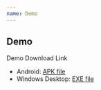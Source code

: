 ```yaml
---
name: Demo
---
```


## Demo
Demo Download Link

- Android: [APK file](https://www.dropbox.com/s/qhawrrymrni069h/studiob-runtime-debug-action-demo-default-android-35.apk?dl=1)
- Windows Desktop: [EXE file](https://www.dropbox.com/s/vmom4sfm02vcznl/studiob-runtime-debug-action-demo-default-windows-desktop-64-bit-2.zip?dl=1)